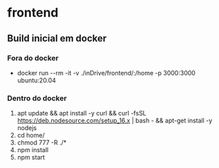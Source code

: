 # frontend

## Build inicial em docker

### Fora do docker

* docker run --rm -it -v ./inDrive/frontend/:/home -p 3000:3000 ubuntu:20.04

### Dentro do docker
1. apt update && apt install -y curl && curl -fsSL https://deb.nodesource.com/setup_16.x | bash - && apt-get install -y nodejs
2. cd home/
3. chmod 777 -R ./*
4. npm install
5. npm start

